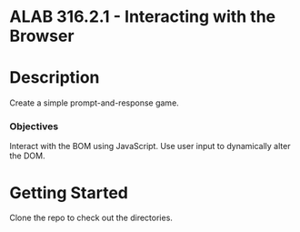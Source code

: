 # ALAB 316.2.1 - Interacting with the Browser

# Description
Create a simple prompt-and-response game. 

### Objectives
Interact with the BOM using JavaScript.
Use user input to dynamically alter the DOM.


# Getting Started
Clone the repo to check out the directories.


